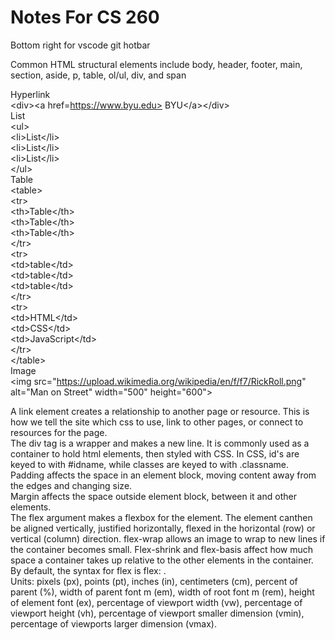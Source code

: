 # Notes For CS 260  
Bottom right for vscode git hotbar  

Common HTML structural elements include body, header, footer, main, section, aside, p, table, ol/ul, div, and span  

Hyperlink  
\<div>\<a href=https://www.byu.edu> BYU\</a>\</div>  
List  
\<ul>  
  \<li>List\</li>  
  \<li>List\</li>  
  \<li>List\</li>  
\</ul>  
Table      
\<table>  
  \<tr>  
    \<th>Table\</th>  
    \<th>Table\</th>  
    \<th>Table\</th>  
  \</tr>  
  \<tr>  
  \<td>table\</td>  
  \<td>table\</td>  
  \<td>table\</td>  
  \</tr>  
  \<tr>  
    \<td>HTML\</td>  
    \<td>CSS\</td>  
    \<td>JavaScript\</td>  
  \</tr>  
  \</table>  
  Image  
  \<img src="https://upload.wikimedia.org/wikipedia/en/f/f7/RickRoll.png" alt="Man on Street" width="500" height="600">  

A link element creates a relationship to another page or resource. This is how we tell the site which css to use, link to other pages, or connect to resources for the page.  
The div tag is a wrapper and makes a new line. It is commonly used as a container to hold html elements, then styled with CSS. 
In CSS, id's are keyed to  with #idname, while classes are keyed to with .classname.  
Padding affects the space in an element block, moving content away from the edges and changing size.  
Margin affects the space outside element block, between it and other elements.  
The flex argument makes a flexbox for the element. The element canthen be aligned vertically, justified horizontally, flexed in the horizontal (row) or vertical (column) direction. flex-wrap allows an image to wrap to new lines if the container becomes small. Flex-shrink and flex-basis affect how much space a container takes up relative to the other elements in the container. By default, the syntax for flex is flex: <flex-grow> <flex-shrink> <flex-basis>.  
Units: pixels (px), points (pt), inches (in), centimeters (cm), percent of parent (%), width of parent font m (em), width of root font m (rem), height of element font (ex), percentage of viewport width (vw), percentage of viewport height (vh), percentage of viewport smaller dimension (vmin), percentage of viewports larger dimension (vmax).  
